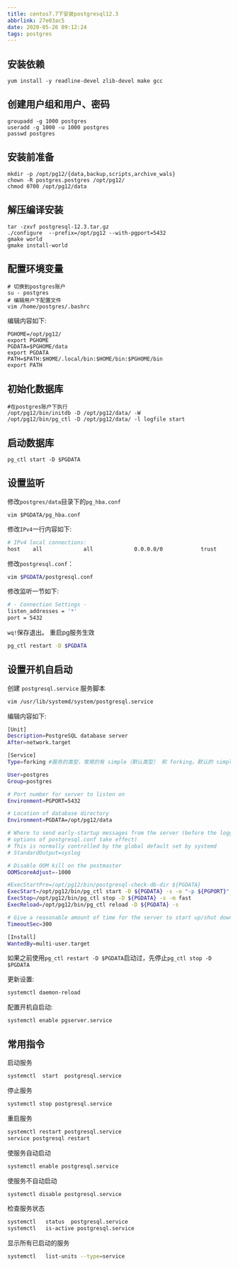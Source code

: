 ```yaml
---
title: centos7.7下安装postgresql12.3
abbrlink: 27e03ac5
date: 2020-05-26 09:12:24
tags: postgres
---
```

##  安装依赖

```shell
yum install -y readline-devel zlib-devel make gcc
```

##  创建用户组和用户、密码

```shell
groupadd -g 1000 postgres
useradd -g 1000 -u 1000 postgres
passwd postgres
```
<!--more-->
## 安装前准备

```shell
mkdir -p /opt/pg12/{data,backup,scripts,archive_wals}
chown -R postgres.postgres /opt/pg12/
chmod 0700 /opt/pg12/data
```

## 解压编译安装

```shell
tar -zxvf postgresql-12.3.tar.gz 
./configure  --prefix=/opt/pg12 --with-pgport=5432
gmake world
gmake install-world
```

## 配置环境变量

```shell
# 切换到postgres账户
su - postgres
# 编辑用户下配置文件
vim /home/postgres/.bashrc
```

编辑内容如下:

```shell
PGHOME=/opt/pg12/
export PGHOME
PGDATA=$PGHOME/data
export PGDATA
PATH=$PATH:$HOME/.local/bin:$HOME/bin:$PGHOME/bin
export PATH
```



##  初始化数据库

```shell
#在postgres账户下执行
/opt/pg12/bin/initdb -D /opt/pg12/data/ -W
/opt/pg12/bin/pg_ctl -D /opt/pg12/data/ -l logfile start
```

##  启动数据库

```shell
pg_ctl start -D $PGDATA
```

##  设置监听

修改`postgres/data`目录下的`pg_hba.conf`

```shell
vim $PGDATA/pg_hba.conf
```

修改`IPv4`一行内容如下:

```bash
# IPv4 local connections:
host    all             all             0.0.0.0/0            trust
```

修改`postgresql.conf`：

```bash
vim $PGDATA/postgresql.conf
```

修改监听一节如下:

```bash
# - Connection Settings -
listen_addresses = '*' 
port = 5432 
```

`wq!`保存退出。
重启pg服务生效

```bash
pg_ctl restart -D $PGDATA
```

##  设置开机自启动

创建 `postgresql.service` 服务脚本

```bash
vim /usr/lib/systemd/system/postgresql.service
```

编辑内容如下:

```bash
[Unit]
Description=PostgreSQL database server
After=network.target

[Service]
Type=forking #服务的类型，常用的有 simple（默认类型） 和 forking。默认的 simple 类型可以适应于绝大多数的场景，因此一般可以忽略这个参数的配置。而如果服务程序启动后会通过 fork 系统调用创建子进程，然后关闭应用程序本身进程的情况，则应该将 Type 的值设置为 forking，否则 systemd 将不会跟踪子进程的行为，而认为服务已经退出。 pg需要通过fork来创建一些子进程，所以这里选择forKing

User=postgres
Group=postgres

# Port number for server to listen on
Environment=PGPORT=5432

# Location of database directory
Environment=PGDATA=/opt/pg12/data

# Where to send early-startup messages from the server (before the logging
# options of postgresql.conf take effect)
# This is normally controlled by the global default set by systemd
# StandardOutput=syslog

# Disable OOM kill on the postmaster
OOMScoreAdjust=-1000

#ExecStartPre=/opt/pg12/bin/postgresql-check-db-dir ${PGDATA}
ExecStart=/opt/pg12/bin/pg_ctl start -D ${PGDATA} -s -o "-p ${PGPORT}" -w -t 300
ExecStop=/opt/pg12/bin/pg_ctl stop -D ${PGDATA} -s -m fast
ExecReload=/opt/pg12/bin/pg_ctl reload -D ${PGDATA} -s

# Give a reasonable amount of time for the server to start up/shut down
TimeoutSec=300

[Install]
WantedBy=multi-user.target
```

如果之前使用`pg_ctl restart -D $PGDATA`启动过，先停止`pg_ctl stop -D $PGDATA`

更新设置:

```bash
systemctl daemon-reload
```

配置开机自启动:

```
systemctl enable pgserver.service
```

## 常用指令

启动服务

```bash
systemctl  start  postgresql.service
```

停止服务

```bash
systemctl stop postgresql.service
```

重启服务

```bash
systemctl restart postgresql.service
service postgresql restart
```

使服务自动启动

```bash
systemctl enable postgresql.service
```

使服务不自动启动

```bash
systemctl disable postgresql.service
```

检查服务状态

```bash
systemctl   status  postgresql.service
systemctl   is-active postgresql.service
```

显示所有已启动的服务

```bash
systemctl   list-units --type=service
```
